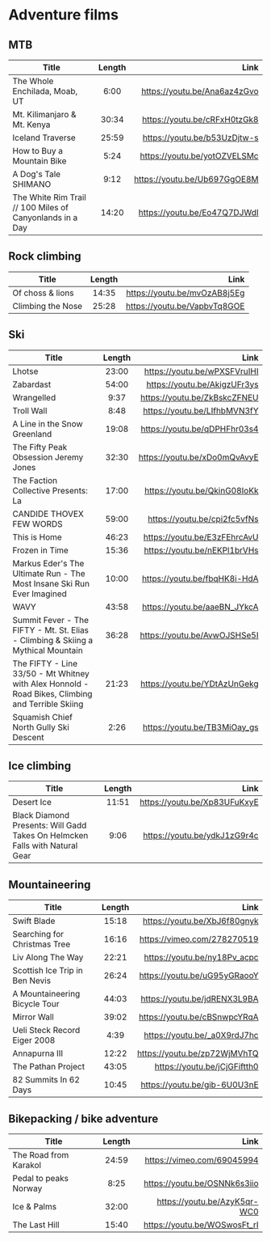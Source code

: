 # Adventure films

## MTB

| Title                                                      | Length           | Link                                                    |
| -----------------------------------------------------------|:----------------:| -------------------------------------------------------:|
|  The Whole Enchilada, Moab, UT                             | 6:00             | <https://youtu.be/Ana6az4zGvo>                          |
|  Mt. Kilimanjaro & Mt. Kenya                               | 30:34            | <https://youtu.be/cRFxH0tzGk8>                          |
|  Iceland Traverse                                          | 25:59            | <https://youtu.be/b53UzDjtw-s>                          |
|  How to Buy a Mountain Bike                                | 5:24             | <https://youtu.be/yotOZVELSMc>                          |
| A Dog's Tale SHIMANO | 9:12 | <https://youtu.be/Ub697GgOE8M> |
| The White Rim Trail // 100 Miles of Canyonlands in a Day | 14:20 | <https://youtu.be/Eo47Q7DJWdI> |

## Rock climbing

| Title                                                      | Length           | Link                                                    |
| -----------------------------------------------------------|:----------------:| -------------------------------------------------------:|
|  Of choss & lions                                          | 14:35            | <https://youtu.be/mvOzAB8j5Eg>                          |
|  Climbing the Nose                                         | 25:28            | <https://youtu.be/VapbvTq8GOE>                          |

## Ski

| Title                                                      | Length           | Link                                                    |
| -----------------------------------------------------------|:----------------:| -------------------------------------------------------:|
|  Lhotse                                                    | 23:00            | <https://youtu.be/wPXSFVruIHI>                          |
|  Zabardast                                                 | 54:00            | <https://youtu.be/AkigzUFr3ys>                          |
|  Wrangelled                                                | 9:37             | <https://youtu.be/ZkBskcZFNEU>                          |
|  Troll Wall                                                | 8:48             | <https://youtu.be/LIfhbMVN3fY>                          |
|  A Line in the Snow Greenland                              | 19:08            | <https://youtu.be/qDPHFhr03s4>                          |
|  The Fifty Peak Obsession Jeremy Jones                     | 32:30            | <https://youtu.be/xDo0mQvAvyE>                          |
|  The Faction Collective Presents: La                       | 17:00            | <https://youtu.be/QkinG08IoKk>                          |
|  CANDIDE THOVEX FEW WORDS                                  | 59:00            | <https://youtu.be/cpi2fc5vfNs>                          |
|  This is Home                                              | 46:23            | <https://youtu.be/E3zFEhrcAvU>                          |
|  Frozen in Time                                            | 15:36            | <https://youtu.be/nEKPl1brVHs>                          |
|  Markus Eder's The Ultimate Run - The Most Insane Ski Run Ever Imagined | 10:00 | <https://youtu.be/fbqHK8i-HdA>                        |
| WAVY | 43:58 | <https://youtu.be/aaeBN_JYkcA> |
| Summit Fever - The FIFTY - Mt. St. Elias - Climbing & Skiing a Mythical Mountain | 36:28 | <https://youtu.be/AvwOJSHSe5I> |
| The FIFTY - Line 33/50 - Mt Whitney with Alex Honnold - Road Bikes, Climbing and Terrible Skiing | 21:23 | <https://youtu.be/YDtAzUnGekg> |
| Squamish Chief North Gully Ski Descent | 2:26 | <https://youtu.be/TB3MiOay_gs> |


## Ice climbing

| Title                                                      | Length           | Link                                                    |
| -----------------------------------------------------------|:----------------:| -------------------------------------------------------:|
|  Desert Ice                                                | 11:51            | <https://youtu.be/Xp83UFuKxyE>                          |
| Black Diamond Presents: Will Gadd Takes On Helmcken Falls with Natural Gear | 9:06 | <https://youtu.be/ydkJ1zG9r4c> |


## Mountaineering

| Title                                                      | Length           | Link                                                    |
| -----------------------------------------------------------|:----------------:| -------------------------------------------------------:|
|  Swift Blade                                               | 15:18            | <https://youtu.be/XbJ6f80gnyk>                          |
|  Searching for Christmas Tree                              | 16:16            | <https://vimeo.com/278270519>                           |
|  Liv Along The Way                                         | 22:21            | <https://youtu.be/ny18Pv_acpc>                          |
|  Scottish Ice Trip in Ben Nevis                            | 26:24            | <https://youtu.be/uG95yGRaooY>                          |
|  A Mountaineering Bicycle Tour                             | 44:03            | <https://youtu.be/jdRENX3L9BA>                          |
|  Mirror Wall                                               | 39:02            | <https://youtu.be/cBSnwpcYRqA>                          |
|  Ueli Steck Record Eiger 2008                              | 4:39             | <https://youtu.be/_a0X9rdJ7hc>                          |
|  Annapurna III                                             | 12:22            | <https://youtu.be/zp72WjMVhTQ>                          |
|  The Pathan Project                                        | 43:05            | <https://youtu.be/jCjGFiftth0>                          |
|  82 Summits In 62 Days                                     | 10:45            | <https://youtu.be/gib-6U0U3nE>                          |





## Bikepacking / bike adventure

| Title                                                      | Length           | Link                                                    |
| -----------------------------------------------------------|:----------------:| -------------------------------------------------------:|
|  The Road from Karakol                                     | 24:59            | <https://vimeo.com/69045994>                            |
|  Pedal to peaks Norway                                     | 8:25             | <https://youtu.be/OSNNk6s3iio>                          |
|  Ice & Palms                                               | 32:00            | <https://youtu.be/AzyK5qr-WC0>                          |
|  The Last Hill                                             | 15:40            | <https://youtu.be/WOSwosFt_rI>                          |


